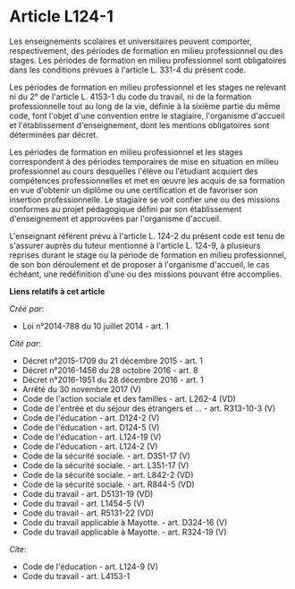 # Article L124-1

Les enseignements scolaires et universitaires peuvent comporter, respectivement, des périodes de formation en milieu
professionnel ou des stages. Les périodes de formation en milieu professionnel sont obligatoires dans les conditions prévues
à l'article L. 331-4 du présent code. 

Les périodes de formation en milieu professionnel et les stages ne relevant ni du 2° de l'article L. 4153-1 du code du
travail, ni de la formation professionnelle tout au long de la vie, définie à la sixième partie du même code, font l'objet
d'une convention entre le stagiaire, l'organisme d'accueil et l'établissement d'enseignement, dont les mentions obligatoires
sont déterminées par décret. 

Les périodes de formation en milieu professionnel et les stages correspondent à des périodes temporaires de mise en situation
en milieu professionnel au cours desquelles l'élève ou l'étudiant acquiert des compétences professionnelles et met en œuvre
les acquis de sa formation en vue d'obtenir un diplôme ou une certification et de favoriser son insertion professionnelle. Le
stagiaire se voit confier une ou des missions conformes au projet pédagogique défini par son établissement d'enseignement et
approuvées par l'organisme d'accueil. 

L'enseignant référent prévu à l'article L. 124-2 du présent code est tenu de s'assurer auprès du tuteur mentionné à l'article
L. 124-9, à plusieurs reprises durant le stage ou la période de formation en milieu professionnel, de son bon déroulement et
de proposer à l'organisme d'accueil, le cas échéant, une redéfinition d'une ou des missions pouvant être accomplies.

**Liens relatifs à cet article**

_Créé par_:

  - Loi n°2014-788 du 10 juillet 2014 - art. 1

_Cité par_:

  - Décret n°2015-1709 du 21 décembre 2015 - art. 1
  - Décret n°2016-1456 du 28 octobre 2016 - art. 8
  - Décret n°2016-1951 du 28 décembre 2016 - art. 1
  - Arrêté du 30 novembre 2017 (V)
  - Code de l'action sociale et des familles - art. L262-4 (VD)
  - Code de l'entrée et du séjour des étrangers et ... - art. R313-10-3 (V)
  - Code de l'éducation - art. D124-2 (V)
  - Code de l'éducation - art. D124-5 (V)
  - Code de l'éducation - art. L124-19 (V)
  - Code de l'éducation - art. L124-2 (V)
  - Code de la sécurité sociale. - art. D351-17 (V)
  - Code de la sécurité sociale. - art. L351-17 (V)
  - Code de la sécurité sociale. - art. L842-2 (VD)
  - Code de la sécurité sociale. - art. R844-5 (VD)
  - Code du travail - art. D5131-19 (VD)
  - Code du travail - art. L1454-5 (V)
  - Code du travail - art. R5131-22 (VD)
  - Code du travail applicable à Mayotte. - art. D324-16 (V)
  - Code du travail applicable à Mayotte. - art. R324-19 (V)

_Cite_:

  - Code de l'éducation - art. L124-9 (V)
  - Code du travail - art. L4153-1
